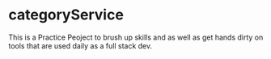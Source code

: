 # categoryService

This is a Practice Peoject to brush up skills and as well as get hands dirty on tools that are used daily as a full stack dev.
